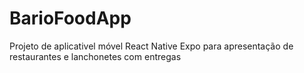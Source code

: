 # BarioFoodApp
Projeto de aplicativel móvel React Native Expo para apresentação de restaurantes e lanchonetes com entregas
